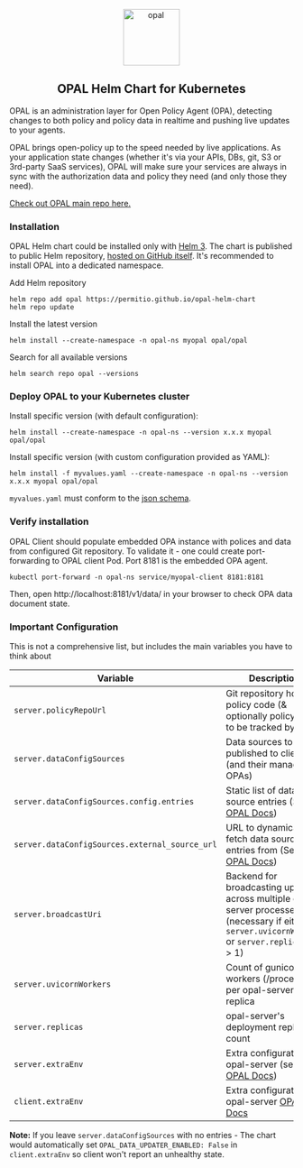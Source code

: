 <p  align="center">
 <img src="https://i.ibb.co/BGVBmMK/opal.png" height=100 alt="opal" border="0" />
</p>
<h2 align="center">
OPAL Helm Chart for Kubernetes
</h2>

OPAL is an administration layer for Open Policy Agent (OPA), detecting changes to both policy and policy data in realtime and pushing live updates to your agents.

OPAL brings open-policy up to the speed needed by live applications. As your application state changes (whether it's via your APIs, DBs, git, S3 or 3rd-party SaaS services), OPAL will make sure your services are always in sync with the authorization data and policy they need (and only those they need).

[Check out OPAL main repo here.](https://github.com/permitio/opal)

### Installation

OPAL Helm chart could be installed only with [Helm 3](https://helm.sh/docs/).
The chart is published to public Helm repository, [hosted on GitHub itself](https://permitio.github.io/opal-helm-chart/). It's recommended to install OPAL into a dedicated namespace.

Add Helm repository

```
helm repo add opal https://permitio.github.io/opal-helm-chart
helm repo update
```

Install the latest version

```
helm install --create-namespace -n opal-ns myopal opal/opal
```

Search for all available versions

```
helm search repo opal --versions
```

### Deploy OPAL to your Kubernetes cluster

Install specific version (with default configuration):

```
helm install --create-namespace -n opal-ns --version x.x.x myopal opal/opal
```

Install specific version (with custom configuration provided as YAML):

```
helm install -f myvalues.yaml --create-namespace -n opal-ns --version x.x.x myopal opal/opal
```

`myvalues.yaml` must conform to the [json schema](https://raw.githubusercontent.com/permitio/opal-helm-chart/master/values.schema.json).

### Verify installation

OPAL Client should populate embedded OPA instance with polices and data from configured Git repository.
To validate it - one could create port-forwarding to OPAL client Pod. Port 8181 is the embedded OPA agent.

```
kubectl port-forward -n opal-ns service/myopal-client 8181:8181
```

Then, open http://localhost:8181/v1/data/ in your browser to check OPA data document state.

### Important Configuration

This is not a comprehensive list, but includes the main variables you have to think about

| Variable                                       | Description                                                                                                                                      |
| ---------------------------------------------- | ------------------------------------------------------------------------------------------------------------------------------------------------ |
| `server.policyRepoUrl`                         | Git repository holding policy code (& optionally policy data) to be tracked by OPAL                                                              |
| `server.dataConfigSources`                     | Data sources to be published to clients (and their managed OPAs)                                                                                 |
| `server.dataConfigSources.config.entries`      | Static list of data source entries (See [OPAL Docs](https://docs.opal.ac/getting-started/running-opal/run-opal-server/data-sources))             |
| `server.dataConfigSources.external_source_url` | URL to dynamically fetch data sources entries from (See [OPAL Docs](https://docs.opal.ac/tutorials/configure_external_data_sources))             |
| `server.broadcastUri`                          | Backend for broadcasting updates across multiple opal-server processes (necessary if either `server.uvicornWorkers` or `server.replicas` is > 1) |
| `server.uvicornWorkers`                        | Count of gunicorn workers (/processes) per opal-server replica                                                                                   |
| `server.replicas`                              | opal-server's deployment replica count                                                                                                           |
| `server.extraEnv`                              | Extra configuration for opal-server (see [OPAL Docs](https://docs.opal.ac/tutorials/configure_opal))                                             |
| `client.extraEnv`                              | Extra configuration for opal-server [OPAL Docs](https://docs.opal.ac/tutorials/configure_opal)                                                   |

**Note:** If you leave `server.dataConfigSources` with no entries - The chart would automatically set `OPAL_DATA_UPDATER_ENABLED: False` in `client.extraEnv` so client won't report an unhealthy state.
